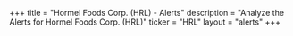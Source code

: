 +++
title = "Hormel Foods Corp. (HRL) - Alerts"
description = "Analyze the Alerts for Hormel Foods Corp. (HRL)"
ticker = "HRL"
layout = "alerts"
+++

